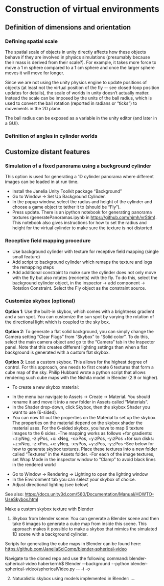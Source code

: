 # Construction of virtual environments

## Definition of dimensions and orientation

### Defining spatial scale
The spatial scale of objects in unity directly affects how these objects behave if they are involved in physics simulations (presumably because their mass is derived from their scale?). For example, it takes more force to move a 1 m sphere compared to a 1 cm sphere and once the larger sphere moves it will move for longer.

Since we are not using  the unity physics engine to update positions of objects (at least not the virtual position of the fly -- see closed-loop position updates for details), the scale of worlds in unity doesn’t actually matter. Instead the scale can be imposed by the units of the ball radius, which is used to convert the ball rotation (reported in radians or “ticks”) to movements in the 2D plane.

The ball radius can be exposed as a variable in the unity editor (and later in a GUI).

### Definition of angles in cylinder worlds

## Customize distant features
### Simulation of a fixed panorama using a background cylinder
This option is used for generating a 1D cylinder panorama where different images can be loaded in at run time.
* Install the Janelia Unity Toolkit package “Background”
* Go to Window → Set Up Background Cylinder.
* In the popup window, select the radius and height of the cylinder and choose a game object to tether it to (should be “Fly”).
* Press update.
There is an ipython notebook for generating panorama textures (generatePanoramas.ipynb in https://github.com/hjmh/vrStim). This notebook also gives instructions for how to set the radius and height for the virtual cylinder to make sure the texture is not distorted.

### Receptive field mapping procedure
* Use background cylinder with texture for receptive field mapping (single small feature)
* Add script to background cylinder which remaps the texture and logs the remapping steps
* Add additional constraint to make sure the cylinder does not only move with the fly but also rotates (reorients) with the fly. To do this, select the background cylinder object, in the inspector → add component → Rotation Constraint. Select the Fly object as the constraint source.


### Customize skybox (optional)
**Option 1**: Use the built-in skybox, which comes with a brightness gradient and a sun spot. You can customize the sun spot by varying the rotation of the directional light which is coupled to the sky box.

**Option 2**: To generate a flat solid background, you can simply change the Camera setting “Clear Flags” from “Skybox” to “Solid color”. To do this, select the main camera object and go to the “Camera” tab in the Inspector panel. Note that this creates different lighting settings than when a flat background is generated with a custom flat skybox.

**Option 3**: Load a custom skybox. This allows for the highest degree of control.
For this approach, one needs to first create 6 textures that form a cube map of the sky. Philip Hubbard wrote a python script that allows rendering such cube maps with the Nishita model in Blender (2.9 or higher).

* To create a new skybox material:
- In the menu bar navigate to Assets → Create → Material. You should rename it and move it into a new folder in Assets called “Materials”.
- In the Shader drop-down, click Skybox, then the skybox Shader you want to use (6-sided).
- You can now fill out the properties on the Material to set up the skybox. The properties on the material depend on the skybox shader the material uses. For the 6-sided skybox, you have to map 6 texture images to the 6 sides.
-The mapping works as follows
+for gradients: +z:yNeg, -z:yPos, +x: xNeg, -x:xPos, +y:zPos, -y:zPos
+for sun disks: +z:xNeg, -z:xPos, +x: yNeg, -x:yPos, +y:zPos, -y:zPos
-See below for how to generate skybox textures. Place these textures into a new folder called “Textures” in the Assets folder.
-For each of the image textures, set Wrap Mode in the inspector window to “Clamp” to avoid black lines in the rendered world

* Go to Window → Rendering → Lighting to open the lighting window
* In the Environment tab you can select your skybox of choice.
* Adjust directional lighting (see below)

See also: https://docs.unity3d.com/560/Documentation/Manual/HOWTO-UseSkybox.html

Make a custom skybox texture with Blender
1. Skybox from blender scene: You can generate a Blender scene and then take 6 images to generate a cube map from inside this scene. This approach makes it possible to make a skybox that mimics the simulated 1D scene with a background cylinder.

Scripts for generating the cube maps in Blender can be found here: https://github.com/JaneliaSciComp/blender-spherical-video

​​Navigate to the cloned repo and use the following command:
blender-spherical-video haberkernh$ Blender --background --python blender-spherical-video/sphericalVideo.py -- -i <pathToBlenderWorld> -o <directoryWhereToSaveImages>

2. Naturalistic skybox using models implemented in Blender: ….
